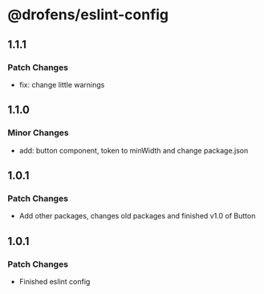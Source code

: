 # @drofens/eslint-config

## 1.1.1

### Patch Changes

- fix: change little warnings

## 1.1.0

### Minor Changes

- add: button component, token to minWidth and change package.json

## 1.0.1

### Patch Changes

- Add other packages, changes old packages and finished v1.0 of Button

## 1.0.1

### Patch Changes

- Finished eslint config
